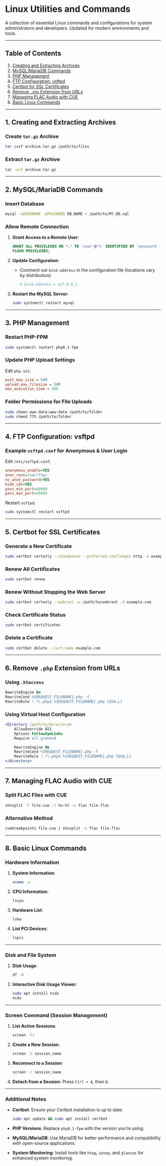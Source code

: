 # **Linux Utilities and Commands**

A collection of essential Linux commands and configurations for system administrators and developers. Updated for modern environments and tools.

---

## **Table of Contents**

1. [Creating and Extracting Archives](#1-creating-and-extracting-archives)
2. [MySQL/MariaDB Commands](#2-mysqlmariadb-commands)
3. [PHP Management](#3-php-management)
4. [FTP Configuration: vsftpd](#4-ftp-configuration-vsftpd)
5. [Certbot for SSL Certificates](#5-certbot-for-ssl-certificates)
6. [Remove `.php` Extension from URLs](#6-remove-php-extension-from-urls)
7. [Managing FLAC Audio with CUE](#7-managing-flac-audio-with-cue)
8. [Basic Linux Commands](#8-basic-linux-commands)

---

## **1. Creating and Extracting Archives**

### Create `tar.gz` Archive
```bash
tar cvzf archive.tar.gz /path/to/files
```

### Extract `tar.gz` Archive
```bash
tar -xvf archive.tar.gz
```

---

## **2. MySQL/MariaDB Commands**

### Insert Database
```bash
mysql -uUSERNAME -pPASSWORD DB_NAME < /path/to/MY_DB.sql
```

### Allow Remote Connection
1. **Grant Access to a Remote User**:
   ```sql
   GRANT ALL PRIVILEGES ON *.* TO 'user'@'%' IDENTIFIED BY 'password' WITH GRANT OPTION;
   FLUSH PRIVILEGES;
   ```

2. **Update Configuration**:
   - Comment out `bind-address` in the configuration file (locations vary by distribution):
     ```ini
     # bind-address = 127.0.0.1
     ```

3. **Restart the MySQL Server**:
   ```bash
   sudo systemctl restart mysql
   ```

---

## **3. PHP Management**

### Restart PHP-FPM
```bash
sudo systemctl restart php8.1-fpm
```

### Update PHP Upload Settings
Edit `php.ini`:
```ini
post_max_size = 50M
upload_max_filesize = 50M
max_execution_time = 300
```

### Folder Permissions for File Uploads
```bash
sudo chown www-data:www-data /path/to/folder
sudo chmod 775 /path/to/folder
```

---

## **4. FTP Configuration: vsftpd**

### Example `vsftpd.conf` for Anonymous & User Login
Edit `/etc/vsftpd.conf`:
```ini
anonymous_enable=YES
anon_root=/var/ftp/
no_anon_password=YES
hide_ids=YES
pasv_min_port=40000
pasv_max_port=50000
```

Restart `vsftpd`:
```bash
sudo systemctl restart vsftpd
```

---

## **5. Certbot for SSL Certificates**

### Generate a New Certificate
```bash
sudo certbot certonly --standalone --preferred-challenges http -d example.com
```

### Renew All Certificates
```bash
sudo certbot renew
```

### Renew Without Stopping the Web Server
```bash
sudo certbot certonly --webroot -w /path/to/webroot -d example.com
```

### Check Certificate Status
```bash
sudo certbot certificates
```

### Delete a Certificate
```bash
sudo certbot delete --cert-name example.com
```

---

## **6. Remove `.php` Extension from URLs**

### Using `.htaccess`
```apache
RewriteEngine On
RewriteCond %{REQUEST_FILENAME}.php -f
RewriteRule !.*\.php$ %{REQUEST_FILENAME}.php [QSA,L]
```

### Using Virtual Host Configuration
```apache
<Directory /path/to/directory>
    AllowOverride All
    Options FollowSymLinks
    Require all granted

    RewriteEngine On
    RewriteCond %{REQUEST_FILENAME}.php -f
    RewriteRule !.*\.php$ %{REQUEST_FILENAME}.php [QSA,L]
</Directory>
```

---

## **7. Managing FLAC Audio with CUE**

### Split FLAC Files with CUE
```bash
shnsplit -f file.cue -t %n-%t -o flac file.flac
```

### Alternative Method
```bash
cuebreakpoints file.cue | shnsplit -o flac file.flac
```

---

## **8. Basic Linux Commands**

### Hardware Information
1. **System Information**:
   ```bash
   uname -a
   ```
2. **CPU Information**:
   ```bash
   lscpu
   ```
3. **Hardware List**:
   ```bash
   lshw
   ```

4. **List PCI Devices**:
   ```bash
   lspci
   ```

---

### Disk and File System

1. **Disk Usage**:
   ```bash
   df -H
   ```
2. **Interactive Disk Usage Viewer**:
   ```bash
   sudo apt install ncdu
   ncdu
   ```

---

### Screen Command (Session Management)
1. **List Active Sessions**:
   ```bash
   screen -ls
   ```

2. **Create a New Session**:
   ```bash
   screen -S session_name
   ```

3. **Reconnect to a Session**:
   ```bash
   screen -r session_name
   ```

4. **Detach from a Session**:
   Press `Ctrl + A`, then `D`.

---

### Additional Notes

- **Certbot**:
  Ensure your Certbot installation is up to date:
  ```bash
  sudo apt update && sudo apt install certbot
  ```

- **PHP Versions**:
  Replace `php8.1-fpm` with the version you’re using.

- **MySQL/MariaDB**:
  Use MariaDB for better performance and compatibility with open-source applications.

- **System Monitoring**:
  Install tools like `htop`, `iotop`, and `glances` for enhanced system monitoring.
